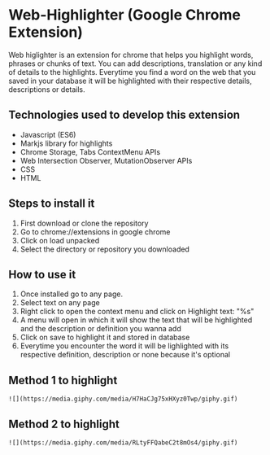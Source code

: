 # Web-Highlighter (Google Chrome Extension)

Web higlighter is an extension for chrome that helps you highlight words, phrases or chunks of text. You can add descriptions, translation or any kind of details to the highlights. Everytime you find a word  on the web that you saved in your database it will be highlighted with their respective details, descriptions or details.

<!-- # Descripcion en español

Web highlighter es una extensión para el navegador Google Chrome que te ayuda a marcar palabras de un color y al hacer un hovering sobre la palabra marcada mostrara una descripción o significcado. Una vez seleccionada la palabra puede agregarsele una descripción. Una vez entrados los datos son guardados en una base de datos. Al ser encontrada la palabra o el conjunto de palabras, una frase, se marcaran con su respectiva descripción o significado. 

Las palabras se mercaran de color amarillo cada vez que la página sea cargada por primera vez, cuando te desplaces de manera horizontal por la página o si una página es muy dinámica se desenmarcaran las palabras y volvera a buscarlas desde la base de datos. -->

## Technologies used to develop this extension

* Javascript (ES6)
* Markjs library for highlights
* Chrome Storage, Tabs ContextMenu APIs
* Web Intersection Observer, MutationObserver APIs
* CSS
* HTML 

## Steps to install it

1. First download or clone the repository
2. Go to chrome://extensions in google chrome
3. Click on load unpacked
4. Select the directory or repository you downloaded


<!-- ## Pasos para instalar la extensión

1. Primero descargar el repositorio
2. Escribe chrome://extensions en el navegador de Google Chrome
3. Cargar descomprimida
4. Seleccionar el repositorio descargado -->


## How to use it

1. Once installed go to any page. 
2. Select text on any page 
3. Right click to open the context menu and click on Highlight text: "%s"
4. A menu will open in which it will show the text that will be highlighted and the description or definition you wanna add
5. Click on save to highlight it and stored in database
6. Everytime you encounter the word it will be lighlighted with its respective definition, description or none because it's optional

## Method 1 to highlight

    ![](https://media.giphy.com/media/H7HaCJg75xHXyz0Twp/giphy.gif)
    
## Method 2 to highlight 

    ![](https://media.giphy.com/media/RLtyFFQabeC2t8mOs4/giphy.gif)



    